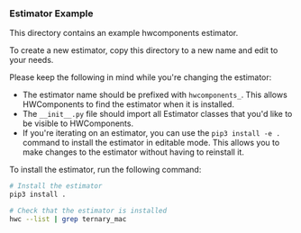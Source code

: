 ### Estimator Example

This directory contains an example hwcomponents estimator.

To create a new estimator, copy this directory to a new name and edit to your needs.

Please keep the following in mind while you're changing the estimator:
- The estimator name should be prefixed with `hwcomponents_`. This allows HWComponents
  to find the estimator when it is installed.
- The `__init__.py` file should import all Estimator classes that you'd like to be
  visible to HWComponents.
- If you're iterating on an estimator, you can use the `pip3 install -e .` command to
  install the estimator in editable mode. This allows you to make changes to the
  estimator without having to reinstall it.

To install the estimator, run the following command:
```bash
# Install the estimator
pip3 install .

# Check that the estimator is installed
hwc --list | grep ternary_mac
```